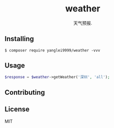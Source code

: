 <h1 align="center"> weather </h1>

<p align="center"> 天气预报.</p>


## Installing

```shell
$ composer require yanglei9999/weather -vvv
```

## Usage

```php
$response = $weather->getWeather('深圳', 'all');
```

## Contributing


## License

MIT